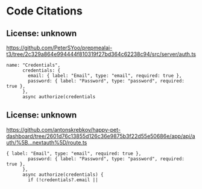 # Code Citations

## License: unknown

https://github.com/PeterSYoo/prepmealai-t3/tree/2c329a864e994444f810319f27bd364c62238c94/src/server/auth.ts

```
name: "Credentials",
      credentials: {
        email: { label: "Email", type: "email", required: true },
        password: { label: "Password", type: "password", required: true },
      },
      async authorize(credentials
```

## License: unknown

https://github.com/antonskrebkov/happy-pet-dashboard/tree/2601d76c13855d126c36e9875b3f22d55e50686e/app/api/auth/%5B...nextauth%5D/route.ts

```
{ label: "Email", type: "email", required: true },
        password: { label: "Password", type: "password", required: true },
      },
      async authorize(credentials) {
        if (!credentials?.email ||
```
